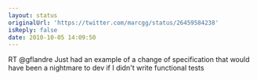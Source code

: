 ```yaml
---
layout: status
originalUrl: 'https://twitter.com/marcgg/status/26459584238'
isReply: false
date: 2010-10-05 14:09:50
---
```


RT @gflandre Just had an example of a change of specification that would have been a nightmare to dev if I didn't write functional tests
